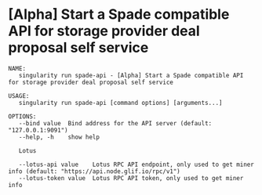 # [Alpha] Start a Spade compatible API for storage provider deal proposal self service

```
NAME:
   singularity run spade-api - [Alpha] Start a Spade compatible API for storage provider deal proposal self service

USAGE:
   singularity run spade-api [command options] [arguments...]

OPTIONS:
   --bind value  Bind address for the API server (default: "127.0.0.1:9091")
   --help, -h    show help

   Lotus

   --lotus-api value    Lotus RPC API endpoint, only used to get miner info (default: "https://api.node.glif.io/rpc/v1")
   --lotus-token value  Lotus RPC API token, only used to get miner info

```
